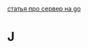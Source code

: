 [статья про сервер на go](https://grafana.com/blog/2024/02/09/how-i-write-http-services-in-go-after-13-years/)

# J
